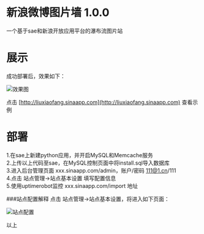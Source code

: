 新浪微博图片墙 1.0.0
==================
一个基于sae和新浪开放应用平台的瀑布流图片站

展示
====
成功部署后，效果如下：   

![效果图](http://7ats.sinaapp.com/img/1355650534yz1fXuW.png)   

点击 [http://liuxiaofang.sinaapp.com](http://liuxiaofang.sinaapp.com) 查看示例

部署
====
1.在sae上新建python应用，并开启MySQL和Memcache服务   
2.上传以上代码至sae，在MySQL控制页面中将install.sql导入数据库   
3.进入后台管理页面 xxx.sinaapp.com/admin，账户/密码 111@1.cn/111   
4.点击 站点管理->站点基本设置 填写配置信息   
5.使用uptimerobot监控 xxx.sinaapp.com/import 地址   

###站点配置解释
点击 站点管理->站点基本设置，将进入如下页面：  

![站点配置](http://7ats.sinaapp.com/img/1355650457diBhz1f.png)   
   
以上
